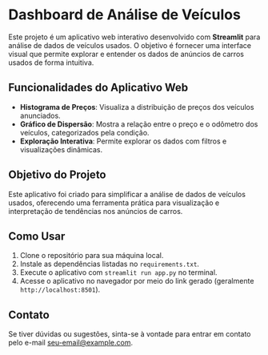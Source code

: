 # Dashboard de Análise de Veículos

Este projeto é um aplicativo web interativo desenvolvido com **Streamlit** para análise de dados de veículos usados. O objetivo é fornecer uma interface visual que permite explorar e entender os dados de anúncios de carros usados de forma intuitiva.

## Funcionalidades do Aplicativo Web
- **Histograma de Preços**: Visualiza a distribuição de preços dos veículos anunciados.
- **Gráfico de Dispersão**: Mostra a relação entre o preço e o odômetro dos veículos, categorizados pela condição.
- **Exploração Interativa**: Permite explorar os dados com filtros e visualizações dinâmicas.

## Objetivo do Projeto
Este aplicativo foi criado para simplificar a análise de dados de veículos usados, oferecendo uma ferramenta prática para visualização e interpretação de tendências nos anúncios de carros.

## Como Usar
1. Clone o repositório para sua máquina local.
2. Instale as dependências listadas no `requirements.txt`.
3. Execute o aplicativo com `streamlit run app.py` no terminal.
4. Acesse o aplicativo no navegador por meio do link gerado (geralmente `http://localhost:8501`).

## Contato
Se tiver dúvidas ou sugestões, sinta-se à vontade para entrar em contato pelo e-mail [seu-email@example.com](mailto:seu-email@example.com).
